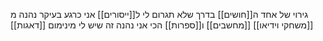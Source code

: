 גירוי של אחד ה[[חושים]] בדרך שלא תגרום לי ל[[ייסורים]]
אני כרגע בעיקר נהנה מ [[משחקי וידיאו]] [[מחשבים]] ו[[ספרות]]
הכי אני נהנה זה שיש לי מינימום [[דאגות]]
